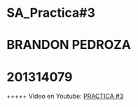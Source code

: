 # SA_Practica#3
# BRANDON PEDROZA

# 201314079
+++++
Video en Youtube: [PRACTICA #3](https://youtu.be/1T6-8DZpSHs)



